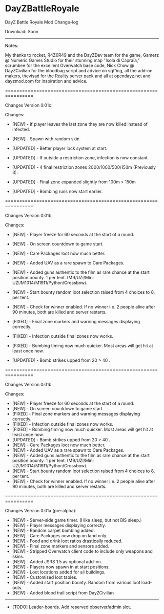 DayZBattleRoyale
================


DayZ Battle Royale Mod Change-log 
 
Download: Soon
 
----------------------------------------------------------------
 
Notes:
 
My thanks to rocket, R4Z0R49 and the DayZDev team for the game, Gamerz @ Numeric Games Studio for their stunning map "Isola di Capraïa," scrumbee for the excellent Overwatch base code, Nick Chow @ DayZCivilian for the bloodbag script and advice on sqf'ing, all the add-on makers, thevisad for the Reality server pack and all at opendayz.net and dayzmod.com for inspiration and advice.
 
================================================================
 
Changes Version 0.01c:

Changes:
 
* [NEW] - If player leaves the last zone they are now killed instead of infected.
* [NEW] - Spawn with random skin.

* [UPDATED] - Better player lock system at start.
* [UPDATED] - If outside a restriction zone, infection is now constant.
* [UPDATED] - 4 final restriction zones 2000/1000/500/150m (Previously 3).
* [UPDATED] - Final zone expanded slightly from 100m > 150m
* [UPDATED] - Bombing runs now start earlier.

 
================================================================
 
Changes Version 0.01b:

Changes:
 
* [NEW] - Player freeze for 60 seconds at the start of a round.
* [NEW] - On screen countdown to game start.
* [NEW] - Care Packages loot now much better.
* [NEW] - Added UAV as a rare spawn to Care Packages.
* [NEW] - Added guns authentic to the film as rare chance at the start position bounty. 1 per tent. (M9/UZI/Mini UZI/M1014/M1911/Python/Crossbow).
* [NEW] - Start bounty random loot selection raised from 4 choices to 8, per tent.
* [NEW] - Check for winner enabled. If no winner i.e. 2 people alive after 90 minutes, both are killed and server restarts.

* [FIXED] - Final zone markers and warning messages displaying correctly.
* [FIXED] - Infection outside final zones now works.
* [FIXED] - Bombing timing now much quicker. Most areas will get hit at least once now.

* [UPDATED] - Bomb strikes upped from 20 > 40 .


 
================================================================
 
Changes Version 0.01b:

Changes:
 
* [NEW] - Player freeze for 60 seconds at the start of a round.
* [NEW] - On screen countdown to game start.
* [FIXED] - Final zone markers and warning messages displaying correctly.
* [FIXED] - Infection outside final zones now works.
* [FIXED] - Bombing timing now much quicker. Most areas will get hit at least once now.
* [UPDATED] - Bomb strikes upped from 20 > 40 .
* [NEW] - Care Packages loot now much better.
* [NEW] - Added UAV as a rare spawn to Care Packages.
* [NEW] - Added guns authentic to the film as rare chance at the start position bounty. 1 per tent. (M9/UZI/Mini UZI/M1014/M1911/Python/Crossbow).
* [NEW] - Start bounty random loot selection raised from 4 choices to 8, per tent.
* [NEW] - Check for winner enabled. If no winner i.e. 2 people alive after 90 minutes, both are killed and server restarts.

 
================================================================
 
Changes Version 0.01a (pre-alpha):
 
* [NEW] - Server-side game timer. (I like sleep, but not BIS sleep.)
* [NEW] - Player messages displaying correctly.
* [NEW] - Random carpet bombing added.
* [NEW] - Care Packages now drop on land only.
* [NEW] - Food and drink loot ratios drastically reduced.
* [NEW] - Final zone markers and sensors added.
* [NEW] - Stripped Overwatch client code to include only weapons and skins.
* [NEW] - Added JSRS 1.5 as optional add-on.
* [NEW] - Players now spawn in at start positions.
* [NEW] - Loot locations added for all buildings.
* [NEW] - Customised loot tables.
* [NEW] - Added start position bounty. Random from various loot load-outs.
* [NEW] - Added blood trail script from DayZCivilian

----------------------------------------------------------------

* [TODO] Leader-boards. Add reserved observer/admin slot.